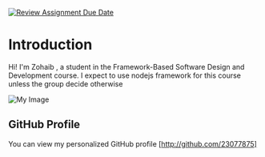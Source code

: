[![Review Assignment Due Date](https://classroom.github.com/assets/deadline-readme-button-22041afd0340ce965d47ae6ef1cefeee28c7c493a6346c4f15d667ab976d596c.svg)](https://classroom.github.com/a/0MOLbOcH)
# Introduction
Hi! I'm Zohaib , a student in the Framework-Based Software Design and Development course. 
I expect to use nodejs framework for this course unless the group decide otherwise 

![My Image](<img src="https://raw.githubusercontent.com/Framework-Based-Software/icebreaking-23077875/refs/heads/profile-upload/profile.jpeg" style="border-radius:50%" width="200" height="200" />)  

## GitHub Profile

You can view my personalized GitHub profile [http://github.com/23077875]

